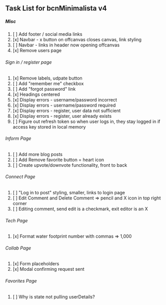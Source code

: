 ## Task List for bcnMinimalista v4

##### Misc

1. [ ] Add footer /  social media links 
2. [x] Navbar - x button on offcanvas closes canvas, link styling
3. [ ] Navbar - links in header now opening offcanvas
3. [x] Remove users page


###### Sign in / register page

1. [x] Remove labels, udpate button 
2. [ ] Add "remember me" checkbox
3. [ ] Add "forgot password" link
4. [x] Headings centered
5. [x] Display errors - username/password incorrect
6. [x] Display errors - username/password required
7. [x] Display errors - register, user data not sufficient
8. [x] Display errors - register, user already exists
9. [ ] Figure out refresh token so when user logs in, they stay logged in if access key stored in local memory

###### Inform Page

1. [ ] Add more blog posts
2. [ ] Add Remove favorite button = heart icon
3. [ ] Create upvote/downvote functionality, front to back

###### Connect Page

1. [ ] "Log in to post" styling, smaller, links to login page
2. [ ] Edit Comment and Delete Comment => pencil and X icon in top right corner
3. [ ] Editing comment, send edit is a checkmark, exit editor is an X

###### Tech Page

1. [x] Format water footprint number with commas => 1,000

###### Collab Page

1. [x] Form placeholders
2. [x] Modal confirming request sent 

###### Favorites Page

1. [ ] Why is state not pulling userDetails?